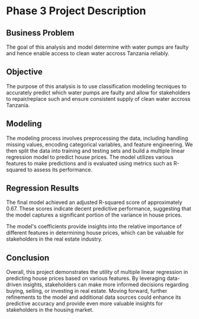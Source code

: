 # Phase 3 Project Description

## Business Problem
The goal of this analysis and model determine with water pumps are faulty and hence enable access to clean water accross Tanzania reliably. 

## Objective
The purpose of this analysis is to use classification modeling tecniques to accurately predict which water pumps are faulty and allow for stakeholders to repair/replace such and ensure consistent supply of clean water accross Tanzania.

## Modeling
The modeling process involves preprocessing the data, including handling missing values, encoding categorical variables, and feature engineering. We then split the data into training and testing sets and build a multiple linear regression model to predict house prices. The model utilizes various features to make predictions and is evaluated using metrics such as R-squared to assess its performance.

## Regression Results
The final model achieved an adjusted R-squared score of approximately 0.67. These scores indicate decent predictive performance, suggesting that the model captures a significant portion of the variance in house prices. 

The model's coefficients provide insights into the relative importance of different features in determining house prices, which can be valuable for stakeholders in the real estate industry.

## Conclusion
Overall, this project demonstrates the utility of multiple linear regression in predicting house prices based on various features. By leveraging data-driven insights, stakeholders can make more informed decisions regarding buying, selling, or investing in real estate. Moving forward, further refinements to the model and additional data sources could enhance its predictive accuracy and provide even more valuable insights for stakeholders in the housing market.







